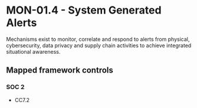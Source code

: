 # MON-01.4 - System Generated Alerts
Mechanisms exist to monitor, correlate and respond to alerts from physical, cybersecurity, data privacy and supply chain activities to achieve integrated situational awareness. 
## Mapped framework controls
### SOC 2
- CC7.2